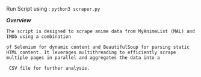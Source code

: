 Run Script using : ```python3 scraper.py```

***Overview***

```
The script is designed to scrape anime data from MyAnimeList (MAL) and IMDb using a combination

of Selenium for dynamic content and BeautifulSoup for parsing static HTML content. It leverages multithreading to efficiently scrape multiple pages in parallel and aggregates the data into a

 CSV file for further analysis.

```
